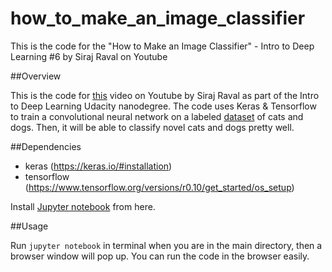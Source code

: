 # how_to_make_an_image_classifier
This is the code for the "How to Make an Image Classifier" - Intro to Deep Learning #6 by Siraj Raval on Youtube

##Overview

This is the code for [this](https://youtu.be/cAICT4Al5Ow) video on Youtube by Siraj Raval as part of the Intro to Deep Learning Udacity nanodegree. The code uses Keras & Tensorflow to train a convolutional neural network on a labeled [dataset](https://www.kaggle.com/c/dogs-vs-cats) of cats and dogs. Then, it will be able to classify novel cats and dogs pretty well. 

##Dependencies

* keras (https://keras.io/#installation)
* tensorflow (https://www.tensorflow.org/versions/r0.10/get_started/os_setup)

Install [Jupyter notebook](http://jupyter.readthedocs.io/en/latest/install.html) from here.

##Usage

Run `jupyter notebook` in terminal when you are in the main directory, then a browser window will pop up. You can run the code in the browser easily.
